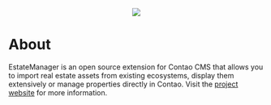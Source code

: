 <p align="center"><img src="https://www.contao-estatemanager.com/files/theme/images/logo/logo_dunkel.png"></p>


# About
EstateManager is an open source extension for Contao CMS that allows you to import real estate assets from existing ecosystems, display them extensively or manage properties directly in Contao. Visit the [project website][1] for more information.

[1]: https://www.contao-estatemanager.com
